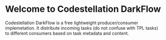 Welcome to Codestellation DarkFlow
========

Codestellation DarkFlow is a free lightweight producer/consumer implemetation. It distribute incoming tasks (do not confuse with TPL tasks) to different consumers based on task metadata and content.



